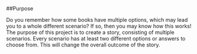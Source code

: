 ##Purpose

Do you remember how some books have multiple options, which may lead you to a whole different scenario?
If so, then you may know how this works! The purpose of this project is to create a story, consisting of multiple scenarios.
Every scenario has at least two different options or answers to choose from. This will change the overall outcome of the story. 